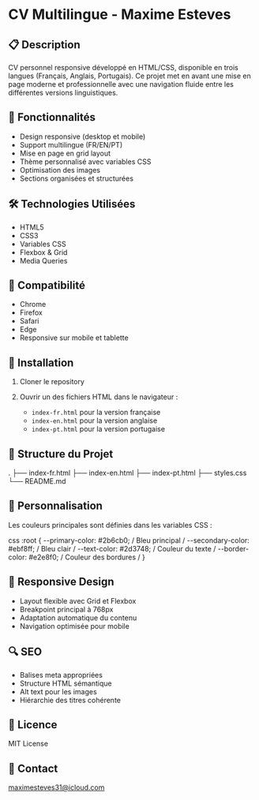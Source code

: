 # CV Multilingue - Maxime Esteves

## 📋 Description
CV personnel responsive développé en HTML/CSS, disponible en trois langues (Français, Anglais, Portugais). Ce projet met en avant une mise en page moderne et professionnelle avec une navigation fluide entre les différentes versions linguistiques.

## 🚀 Fonctionnalités
- Design responsive (desktop et mobile)
- Support multilingue (FR/EN/PT)
- Mise en page en grid layout
- Thème personnalisé avec variables CSS
- Optimisation des images
- Sections organisées et structurées

## 🛠️ Technologies Utilisées
- HTML5
- CSS3
- Variables CSS
- Flexbox & Grid
- Media Queries

## 📱 Compatibilité
- Chrome
- Firefox
- Safari
- Edge
- Responsive sur mobile et tablette

## 🔧 Installation
1. Cloner le repository

2. Ouvrir un des fichiers HTML dans le navigateur :
   - `index-fr.html` pour la version française
   - `index-en.html` pour la version anglaise
   - `index-pt.html` pour la version portugaise

## 📂 Structure du Projet
.
├── index-fr.html
├── index-en.html
├── index-pt.html
├── styles.css
└── README.md


## 🎨 Personnalisation
Les couleurs principales sont définies dans les variables CSS :

css
:root {
--primary-color: #2b6cb0; / Bleu principal /
--secondary-color: #ebf8ff; / Bleu clair /
--text-color: #2d3748; / Couleur du texte /
--border-color: #e2e8f0; / Couleur des bordures /
}

## 📱 Responsive Design
- Layout flexible avec Grid et Flexbox
- Breakpoint principal à 768px
- Adaptation automatique du contenu
- Navigation optimisée pour mobile

## 🔍 SEO
- Balises meta appropriées
- Structure HTML sémantique
- Alt text pour les images
- Hiérarchie des titres cohérente

## 📄 Licence
MIT License

## 📧 Contact
maximesteves31@icloud.com


